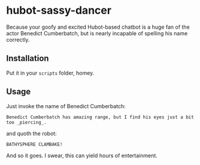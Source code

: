 hubot-sassy-dancer
==================

Because your goofy and excited Hubot-based chatbot is a huge fan of the actor Benedict Cumberbatch, but is nearly incapable of spelling his name correctly.

## Installation

Put it in your `scripts` folder, homey.

## Usage

Just invoke the name of Benedict Cumberbatch:

```
Benedict Cumberbatch has amazing range, but I find his eyes just a bit too _piercing_.
```

and quoth the robot:

```
BATHYSPHERE CLAMBAKE!
```

And so it goes. I swear, this can yield hours of entertainment.
